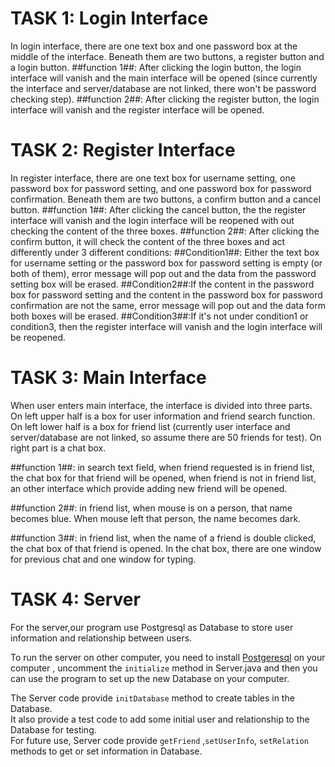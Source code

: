 # TASK 1: Login Interface
In login interface, there are one text box and one password box at the middle of the interface. Beneath them are two buttons, a register button and a login button.
##function 1##: After clicking the login button, the login interface will vanish and the main interface will be opened (since currently the interface and server/database are not linked, there won't be password checking step).
##function 2##: After clicking the register button, the login interface will vanish and the register interface will be opened. 

# TASK 2: Register Interface
In register interface, there are one text box for username setting, one password box for password setting, and one password box for password confirmation. Beneath them are two buttons, a confirm button and a cancel button.
##function 1##: After clicking the cancel button, the the register interface will vanish and the login interface will be reopened with out checking the content of the three boxes.
##function 2##: After clicking the confirm button, it will check the content of the three boxes and act differently under 3 different conditions:
##Condition1##: Either the text box for username setting or the password box for password setting is empty (or both of them), error message will pop out and the data from the password setting box will be erased.
##Condition2##:If the content in the password box for password setting and the content in the password box for password confirmation are not the same, error message will pop out and the data form both boxes will be erased.
##Condition3##:If it's not under condition1 or condition3, then the register interface will vanish and the login interface will be reopened.

# TASK 3: Main Interface 
When user enters main interface, the interface is divided into three parts.
On left upper half is a box for user information and friend search function.
On left lower half is a box for friend list (currently user interface and server/database are not linked, so assume there are 50 friends for test).
On right part is a chat box.

##function 1##: in search text field, when friend requested is in friend list, the chat box for that friend will be opened, when friend is not in friend list, an other interface which provide adding new friend will be opened.

##function 2##: in friend list, when mouse is on a person, that name becomes blue. When mouse left that person, the name becomes dark.

##function 3##: in friend list, when the name of a friend is double clicked, the chat box of that friend is opened. In the chat box, there are one window for previous chat and one window for typing.

# TASK 4: Server  
For the server,our program use Postgresql as Database to store user information and relationship between users.

To run the server on other computer, you need to install [Postgeresql](http://www.postgresql.org/download/) on your computer , uncomment the `initialize` method in Server.java and then you can use the program to set up the new Database on your computer.

The Server code provide `initDatabase` method to create tables in the Database.  
It also provide a test code to add some initial user and relationship to the Database for testing.  
For future use, Server code provide `getFriend` ,`setUserInfo`, `setRelation` methods to get or set information in Database.